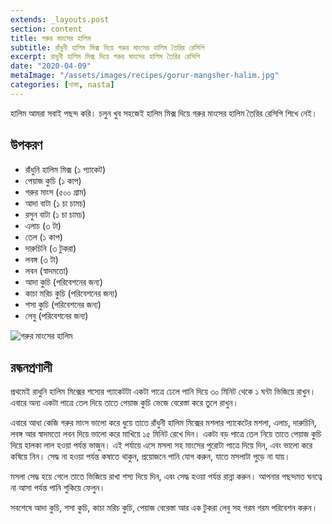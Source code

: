 ```yaml
---
extends: _layouts.post
section: content
title: গরুর মাংসের হালিম
subtitle: রাঁধুনী হালিম মিক্স দিয়ে গরুর মাংসের হালিম তৈরির রেসিপি
excerpt: রাধুনী হালিম মিক্স দিয়ে গরুর মাংসের হালিম তৈরির রেসিপি
date: "2020-04-09"
metaImage: "/assets/images/recipes/gorur-mangsher-halim.jpg"
categories: [নাস্তা, nasta]
---
```


হালিম আমরা সবাই পছন্দ করি। চলুন খুব সহজেই হালিম মিক্স দিয়ে গরুর মাংসের হালিম তৈরির রেসিপি শিখে নেই।

## উপকরণ

- রাঁধুনি হালিম মিক্স (১ প্যাকেট)
- পেয়াজ কুচি (১ কাপ)
- গরুর মাংস (৫০০ গ্রাম)
- আদা বাটা (১ চা চামচ)
- রসুন বাটা (১ চা চামচ)
- এলাচ (৩ টা)
- তেল (১ কাপ)
- দারুচিনি (৩ টুকরা)
- লবঙ্গ (৩ টা)
- লবন (স্বাদমতো)
- আদা কুচি (পরিবেশনের জন্য)
- কাচা মরিচ কুচি (পরিবেশনের জন্য)
- শসা কুচি (পরিবেশনের জন্য)
- লেবু (পরিবেশনের জন্য)

![গরুর মাংসের হালিম](/assets/images/recipes/gorur-mangsher-halim.jpg)

## রন্ধনপ্রণালী

প্রথমেই রাধুনি হালিম মিক্সের শস্যের প্যাকেটটা একটা পাত্রে ঢেলে পানি দিয়ে ৩০ মিনিট থেকে ১ ঘন্টা ভিজিয়ে রাখুন।
এবারে অন্য একটা পাত্রে তেল দিয়ে তাতে পেয়াজ কুচি ভেজে বেরেস্তা করে তুলে রাখুন।

এবারে আধা কেজি গরুর মাংস ভালো করে ধুয়ে তাতে রাঁধুনী হালিম মিক্সের মশলার প্যাকেটের মশলা, এলাচ, দারুচিনি,
লবঙ্গ আর স্বাদমতো লবন দিয়ে ভালো করে মাখিয়ে ১৫ মিনিট রেখে দিন। একটা বড় পাত্রে তেল নিয়ে তাতে পেয়াজ কুচি
দিয়ে হালকা লাল হওয়া পর্যন্ত ভাজুন। এই পর্যায়ে এসে মসলা সহ মাংসের পুরোটা পাত্রে দিয়ে দিন, এবং ভালো করে কষিয়ে
নিন। সেদ্ধ না হওয়া পর্যন্ত কষাতে থাকুন, প্রয়োজনে পানি যোগ করুন, যাতে মসলাটা পুড়ে না যায়।

মসলা সেদ্ধ হয়ে গেলে তাতে ভিজিয়ে রাখা শস্য দিয়ে দিন, এবং সেদ্ধ হওয়া পর্যন্ত রান্না করুন। আপনার পছন্দমত ঘনত্বে
না আসা পর্যন্ত পানি শুকিয়ে ফেলুন।

সবশেষে আদা কুচি, শসা কুচি, কাচা মরিচ কুচি, পেয়াজ বেরেস্তা আর এক টুকরা লেবু সহ গরম গরম পরিবেশন করুন।
